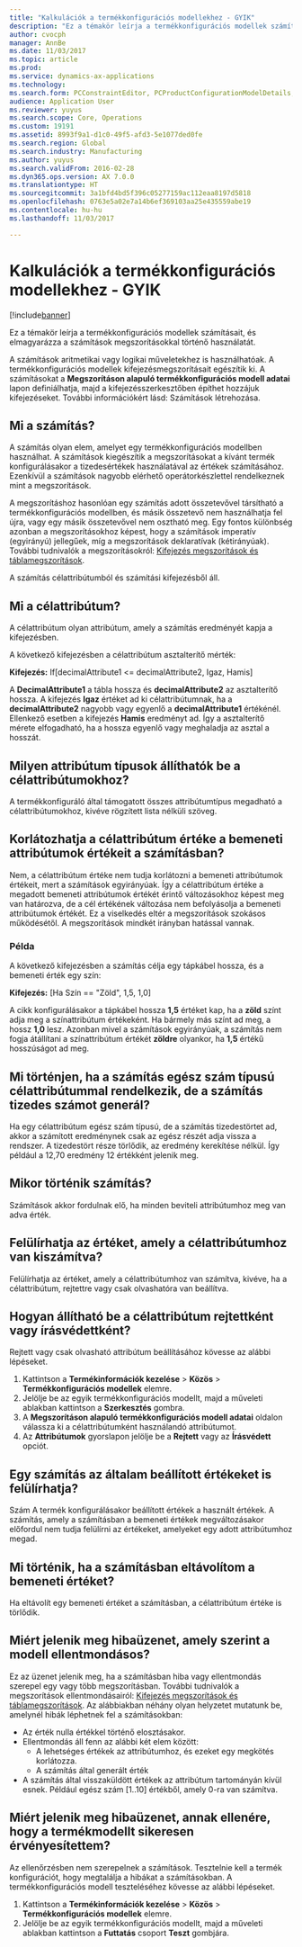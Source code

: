 ```yaml
---
title: "Kalkulációk a termékkonfigurációs modellekhez - GYIK"
description: "Ez a témakör leírja a termékkonfigurációs modellek számításait, és elmagyarázza a számítások megszorításokkal történő használatát."
author: cvocph
manager: AnnBe
ms.date: 11/03/2017
ms.topic: article
ms.prod: 
ms.service: dynamics-ax-applications
ms.technology: 
ms.search.form: PCConstraintEditor, PCProductConfigurationModelDetails, PCRuntimeConfigurator
audience: Application User
ms.reviewer: yuyus
ms.search.scope: Core, Operations
ms.custom: 19191
ms.assetid: 8993f9a1-d1c0-49f5-afd3-5e1077ded0fe
ms.search.region: Global
ms.search.industry: Manufacturing
ms.author: yuyus
ms.search.validFrom: 2016-02-28
ms.dyn365.ops.version: AX 7.0.0
ms.translationtype: HT
ms.sourcegitcommit: 3a1bfd4bd5f396c05277159ac112eaa8197d5818
ms.openlocfilehash: 0763e5a02e7a14b6ef369103aa25e435559abe19
ms.contentlocale: hu-hu
ms.lasthandoff: 11/03/2017

---
```


# <a name="calculations-for-product-configuration-models-faq"></a>Kalkulációk a termékkonfigurációs modellekhez - GYIK

[!include[banner](../includes/banner.md)]


Ez a témakör leírja a termékkonfigurációs modellek számításait, és elmagyarázza a számítások megszorításokkal történő használatát.

A számítások aritmetikai vagy logikai műveletekhez is használhatóak. A termékkonfigurációs modellek kifejezésmegszorításait egészítik ki. A számításokat a **Megszorításon alapuló termékkonfigurációs modell adatai** lapon definiálhatja, majd a kifejezésszerkesztőben építhet hozzájuk kifejezéseket. További információkért lásd: Számítások létrehozása.

## <a name="what-is-a-calculation"></a>Mi a számítás?
A számítás olyan elem, amelyet egy termékkonfigurációs modellben használhat. A számítások kiegészítik a megszorításokat a kívánt termék konfigurálásakor a tizedesértékek használatával az értékek számításához. Ezenkívül a számítások nagyobb elérhető operátorkészlettel rendelkeznek mint a megszorítások.  

A megszorításhoz hasonlóan egy számítás adott összetevővel társítható a termékkonfigurációs modellben, és másik összetevő nem használhatja fel újra, vagy egy másik összetevővel nem osztható meg. Egy fontos különbség azonban a megszorításokhoz képest, hogy a számítások imperatív (egyirányú) jellegűek, míg a megszorítások deklaratívak (kétirányúak). További tudnivalók a megszorításokról: [Kifejezés megszorítások és táblamegszorítások](expression-constraints-table-constraints-product-configuration-models.md).  

A számítás célattribútumból és számítási kifejezésből áll.

## <a name="what-is-a-target-attribute"></a>Mi a célattribútum?
A célattribútum olyan attribútum, amely a számítás eredményét kapja a kifejezésben.  

A következő kifejezésben a célattribútum asztalterítő mérték:  

**Kifejezés:** If\[decimalAttribute1 &lt;= decimalAttribute2, Igaz, Hamis\]  

A **DecimalAttribute1** a tábla hossza és **decimalAttribute2** az asztalterítő hossza. A kifejezés **Igaz** értéket ad ki célattribútumnak, ha a **decimalAttribute2** nagyobb vagy egyenlő a **decimalAttribute1** értékénél. Ellenkező esetben a kifejezés **Hamis** eredményt ad. Így a asztalterítő mérete elfogadható, ha a hossza egyenlő vagy meghaladja az asztal a hosszát.

## <a name="what-attribute-types-can-be-set-to-target-attributes"></a>Milyen attribútum típusok állíthatók be a célattribútumokhoz?
A termékkonfiguráló által támogatott összes attribútumtípus megadható a célattribútumokhoz, kivéve rögzített lista nélküli szöveg.

## <a name="can-the-value-of-a-target-attribute-restrict-the-values-of-the-input-attributes-in-a-calculation"></a>Korlátozhatja a célattribútum értéke a bemeneti attribútumok értékeit a számításban?
Nem, a célattribútum értéke nem tudja korlátozni a bemeneti attribútumok értékeit, mert a számítások egyirányúak. Így a célattribútum értéke a megadott bemeneti attribútumok értékét érintő változásokhoz képest meg van határozva, de a cél értékének változása nem befolyásolja a bemeneti attribútumok értékét. Ez a viselkedés eltér a megszorítások szokásos működésétől. A megszorítások mindkét irányban hatással vannak.

### <a name="example"></a>Példa

A következő kifejezésben a számítás célja egy tápkábel hossza, és a bemeneti érték egy szín:  

**Kifejezés:** \[Ha Szín == "Zöld", 1,5, 1,0\]  

A cikk konfigurálásakor a tápkábel hossza **1,5** értéket kap, ha a **zöld** színt adja meg a színattribútum értékeként. Ha bármely más színt ad meg, a hossz **1,0** lesz. Azonban mivel a számítások egyirányúak, a számítás nem fogja átállítani a színattribútum értékét **zöldre** olyankor, ha **1,5** értékű hosszúságot ad meg.

## <a name="what-happens-if-a-calculation-has-a-target-attribute-of-the-integer-type-but-a-calculation-generates-a-decimal-number"></a>Mi történjen, ha a számítás egész szám típusú célattribútummal rendelkezik, de a számítás tizedes számot generál?
Ha egy célattribútum egész szám típusú, de a számítás tizedestörtet ad, akkor a számított eredménynek csak az egész részét adja vissza a rendszer. A tizedestört része törlődik, az eredmény kerekítése nélkül. Így például a 12,70 eredmény 12 értékként jelenik meg.

## <a name="when-do-calculations-occur"></a>Mikor történik számítás?
Számítások akkor fordulnak elő, ha minden beviteli attribútumhoz meg van adva érték.

## <a name="can-i-overwrite-the-value-that-is-calculated-for-the-target-attribute"></a>Felülírhatja az értéket, amely a célattribútumhoz van kiszámítva?
Felülírhatja az értéket, amely a célattribútumhoz van számítva, kivéve, ha a célattribútum, rejtettre vagy csak olvashatóra van beállítva.

## <a name="how-do-i-set-a-target-attribute-as-hidden-or-read-only"></a>Hogyan állítható be a célattribútum rejtettként vagy írásvédettként?
Rejtett vagy csak olvasható attribútum beállításához kövesse az alábbi lépéseket.

1.  Kattintson a **Termékinformációk kezelése** &gt; **Közös** &gt; **Termékkonfigurációs modellek** elemre.
2.  Jelölje be az egyik termékkonfigurációs modellt, majd a műveleti ablakban kattintson a **Szerkesztés** gombra.
3.  A **Megszorításon alapuló termékkonfigurációs modell adatai** oldalon válassza ki a célattribútumként használandó attribútumot.
4.  Az **Attribútumok** gyorslapon jelölje be a **Rejtett** vagy az **Írásvédett** opciót.

## <a name="can-a-calculation-overwrite-the-values-that-i-set"></a>Egy számítás az általam beállított értékeket is felülírhatja?
Szám A termék konfigurálásakor beállított értékek a használt értékek. A számítás, amely a számításban a bemeneti értékek megváltozásakor előfordul nem tudja felülírni az értékeket, amelyeket egy adott attribútumhoz megad.

## <a name="what-happens-if-i-remove-an-input-value-in-a-calculation"></a>Mi történik, ha a számításban eltávolítom a bemeneti értéket?
Ha eltávolít egy bemeneti értéket a számításban, a célattribútum értéke is törlődik.

## <a name="why-do-i-receive-an-error-message-that-says-that-my-model-is-in-contradiction"></a>Miért jelenik meg hibaüzenet, amely szerint a modell ellentmondásos?
Ez az üzenet jelenik meg, ha a számításban hiba vagy ellentmondás szerepel egy vagy több megszorításban. További tudnivalók a megszorítások ellentmondásairól: [Kifejezés megszorítások és táblamegszorítások](expression-constraints-table-constraints-product-configuration-models.md). Az alábbiakban néhány olyan helyzetet mutatunk be, amelynél hibák léphetnek fel a számításokban:

-   Az érték nulla értékkel történő elosztásakor.
-   Ellentmondás áll fenn az alábbi két elem között:
    -   A lehetséges értékek az attribútumhoz, és ezeket egy megkötés korlátozza.
    -   A számítás által generált érték
-   A számítás által visszaküldött értékek az attribútum tartományán kívül esnek. Például egész szám \[1..10\] értékből, amely 0-ra van számítva.

## <a name="why-do-i-receive-an-error-message-even-though-i-successfully-validated-my-product-model"></a>Miért jelenik meg hibaüzenet, annak ellenére, hogy a termékmodellt sikeresen érvényesítettem?
Az ellenőrzésben nem szerepelnek a számítások. Tesztelnie kell a termék konfigurációt, hogy megtalálja a hibákat a számításokban. A termékkonfigurációs modell teszteléséhez kövesse az alábbi lépéseket.

1.  Kattintson a **Termékinformációk kezelése** &gt; **Közös** &gt; **Termékkonfigurációs modellek** elemre.
2.  Jelölje be az egyik termékkonfigurációs modellt, majd a műveleti ablakban kattintson a **Futtatás** csoport **Teszt** gombjára.





